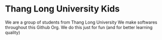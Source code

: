 # Thang Long University Kids
We are a group of students from Thang Long University
We make softwares throughout this Github Org.
We do this just for fun (and for better learning quality)
